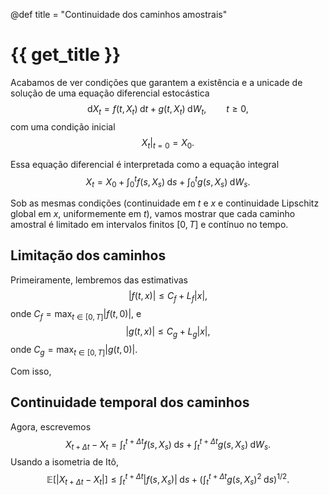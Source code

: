 @def title = "Continuidade dos caminhos amostrais"

# {{ get_title }}

Acabamos de ver condições que garantem a existência e a unicade de solução de uma equação diferencial estocástica
$$
\mathrm{d}X_t = f(t, X_t)\;\mathrm{d}t + g(t, X_t)\;\mathrm{d}W_t, \qquad t \geq 0,
$$
com uma condição inicial
$$
\left.X_t\right|_{t = 0} = X_0.
$$

Essa equação diferencial é interpretada como a equação integral
$$
X_t = X_0 + \int_0^t f(s, X_s)\;\mathrm{d}s + \int_0^t g(s, X_s)\;\mathrm{d}W_s.
$$

Sob as mesmas condições (continuidade em $t$ e $x$ e continuidade Lipschitz global em $x$, uniformemente em $t$), vamos mostrar que cada caminho amostral é limitado em intervalos finitos $[0, T]$ e contínuo no tempo.

## Limitação dos caminhos

Primeiramente, lembremos das estimativas
$$
|f(t, x)| \leq C_f + L_f|x|,
$$
onde $C_f = \max_{t\in [0, T]}|f(t, 0)|$, e
$$
|g(t, x)| \leq C_g + L_g|x|,
$$
onde $C_g = \max_{t\in [0, T]}|g(t, 0)|$.

Com isso,

## Continuidade temporal dos caminhos

Agora, escrevemos
$$
X_{t + \Delta t} - X_t = \int_t^{t+\Delta t} f(s, X_s)\;\mathrm{d}s + \int_t^{t+\Delta t} g(s, X_s)\;\mathrm{d}W_s.
$$
Usando a isometria de Itô,
$$
\mathbb{E}\left[\left|X_{t + \Delta t} - X_t\right|\right] \leq \int_t^{t+\Delta t} |f(s, X_s)|\;\mathrm{d}s + \left(\int_t^{t+\Delta t} g(s, X_s)^2\;\mathrm{d}s\right)^{1/2}.
$$
